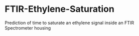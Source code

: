 # FTIR-Ethylene-Saturation
Prediction of time to saturate an ethylene signal inside an FTIR Spectrometer housing 
